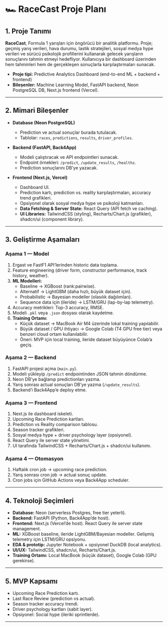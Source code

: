 # 🏎️ RaceCast Proje Planı

## 1. Proje Tanımı

**RaceCast**, Formula 1 yarışları için öngörücü bir analitik platformu. Proje; geçmiş yarış verileri, hava durumu, lastik stratejileri, sosyal medya hype verileri ve sürücü psikolojik profillerini kullanarak gelecek yarışların sonuçlarını tahmin etmeyi hedefliyor. Kullanıcıya bir dashboard üzerinden hem tahminleri hem de gerçekleşen sonuçlarla karşılaştırmaları sunacak.

- **Proje tipi:** Predictive Analytics Dashboard (end-to-end ML + backend + frontend)
- **Bileşenler:** Machine Learning Model, FastAPI backend, Neon PostgreSQL DB, Next.js frontend (Vercel).

---

## 2. Mimari Bileşenler

- **Database (Neon PostgreSQL)**

  - Prediction ve actual sonuçlar burada tutulacak.
  - Tablolar: `races`, `predictions`, `results`, `driver_profiles`.

- **Backend (FastAPI, Back4App)**

  - Modeli çalıştıracak ve API endpointleri sunacak.
  - Endpoint örnekleri: `/predict`, `/update_results`, `/healthz`.
  - Prediction sonuçlarını DB’ye yazacak.

- **Frontend (Next.js, Vercel)**

  - Dashboard UI.
  - Prediction kartı, prediction vs. reality karşılaştırmaları, accuracy trend grafikleri.
  - Opsiyonel olarak sosyal medya hype ve psikoloji katmanları.
  - **Data Fetching & Server State:** React Query (API fetch ve caching).
  - **UI Libraries:** TailwindCSS (styling), Recharts/Chart.js (grafikler), shadcn/ui (component library).

---

## 3. Geliştirme Aşamaları

### Aşama 1 — Model

1. Ergast ve FastF1 API’lerinden historic data toplama.
2. Feature engineering (driver form, constructor performance, track history, weather).
3. **ML Modelleri:**
   - Baseline → XGBoost (rank:pairwise).
   - Alternatif → LightGBM (daha hızlı, büyük dataset için).
   - Probabilistic → Bayesian modeller (olasılık dağılımları).
   - Sequence data için (ileride) → LSTM/GRU (lap-by-lap telemetry).
4. Accuracy metrikleri: Top-3 accuracy, RMSE.
5. Modeli `.pkl` veya `.json` dosyası olarak kaydetme.
6. **Training Ortamı:**
   - Küçük dataset → MacBook Air M4 üzerinde lokal training yapılabilir.
   - Büyük dataset / GPU ihtiyacı → Google Colab (T4 GPU free tier) veya benzeri cloud ortam kullanılabilir.
   - Öneri: MVP için local training, ileride dataset büyüyünce Colab’a geçiş.

### Aşama 2 — Backend

1. FastAPI projesi açma (`main.py`).
2. Modeli yükleyip `/predict` endpointinden JSON tahmin döndürme.
3. Neon DB’ye bağlanıp predictionları yazma.
4. Yarış sonrası actual sonuçları DB’ye yazma (`/update_results`).
5. Backend’i Back4App’e deploy etme.

### Aşama 3 — Frontend

1. Next.js ile dashboard iskeleti.
2. Upcoming Race Prediction kartları.
3. Prediction vs Reality comparison tablosu.
4. Season tracker grafikleri.
5. Sosyal medya hype + driver psychology layer (opsiyonel).
6. React Query ile server state yönetimi.
7. UI tarafında TailwindCSS + Recharts/Chart.js + shadcn/ui kullanımı.

### Aşama 4 — Otomasyon

1. Haftalık cron job → upcoming race prediction.
2. Yarış sonrası cron job → actual sonuç update.
3. Cron jobs için GitHub Actions veya Back4App scheduler.

---

## 4. Teknoloji Seçimleri

- **Database:** Neon (serverless Postgres, free tier yeterli).
- **Backend:** FastAPI (Python, Back4App’de host).
- **Frontend:** Next.js (Vercel’de host). React Query ile server state management.
- **ML:** XGBoost baseline, ileride LightGBM/Bayesian modeller. Gelişmiş telemetry için LSTM/GRU opsiyonu.
- **EDA & prototip:** Jupyter Notebook + opsiyonel DuckDB (local analytics).
- **UI/UX:** TailwindCSS, shadcn/ui, Recharts/Chart.js.
- **Training Ortamı:** Local MacBook (küçük dataset), Google Colab (GPU gerekirse).

---

## 5. MVP Kapsamı

- Upcoming Race Prediction kartı.
- Last Race Review (prediction vs actual).
- Season tracker accuracy trendi.
- Driver psychology kartları (sabit layer).
- Opsiyonel: Social hype (ileriki sprintlerde).

---

